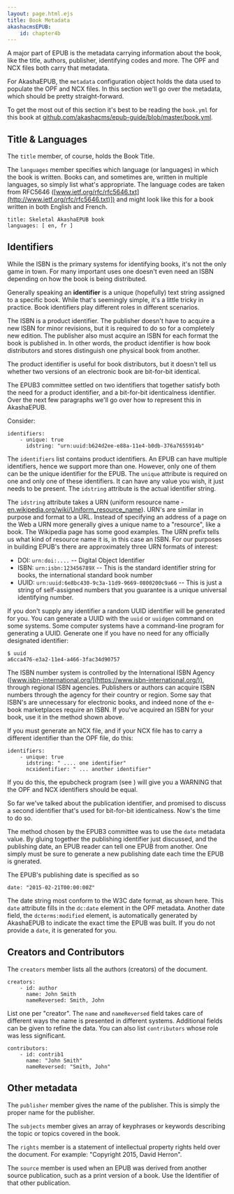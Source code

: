 ```yaml
---
layout: page.html.ejs
title: Book Metadata
akashacmsEPUB:
    id: chapter4b
---
```


A major part of EPUB is the metadata carrying information about the book, like the title, authors, publisher, identifying codes and more.  The OPF and NCX files both carry that metadata.

For AkashaEPUB, the `metadata` configuration object holds the data used to populate the OPF and NCX files.  In this section we'll go over the metadata, which should be pretty straight-forward.

To get the most out of this section it's best to be reading the `book.yml` for this book at [github.com/akashacms/epub-guide/blob/master/book.yml](https://github.com/akashacms/epub-guide/blob/master/book.yml).

## Title & Languages

The `title` member, of course, holds the Book Title.

The `languages` member specifies which language (or languages) in which the book is written.  Books can, and sometimes are, written in multiple languages, so simply list what's appropriate.  The language codes are taken from RFC5646 ([www.ietf.org/rfc/rfc5646.txt](http://www.ietf.org/rfc/rfc5646.txt)]) and might look like this for a book written in both English and French.

```
title: Skeletal AkashaEPUB book
languages: [ en, fr ]
```

## Identifiers

While the ISBN is the primary systems for identifying books, it's not the only game in town.  For many important uses one doesn't even need an ISBN depending on how the book is being distributed.

Generally speaking an __identifier__ is a unique (hopefully) text string assigned to a specific book.  While that's seemingly simple, it's a little tricky in practice.  Book identifiers play different roles in different scenarios.

The ISBN is a product identifier.  The publisher doesn't have to acquire a new ISBN for minor revisions, but it is required to do so for a completely new edition.  The publisher also must acquire an ISBN for each format the book is published in.  In other words, the product identifier is how book distributors and stores distinguish one physical book from another.

The product identifier is useful for book distributors, but it doesn't tell us whether two versions of an electronic book are bit-for-bit identical.  

The EPUB3 committee settled on two identifiers that together satisfy both the need for a product identifier, and a bit-for-bit identicalness identifier.  Over the next few paragraphs we'll go over how to represent this in AkashaEPUB.

Consider:

```
identifiers: 
    - unique: true
      idstring: "urn:uuid:b624d2ee-e88a-11e4-b0db-376a7655914b"
```

The `identifiers` list contains product identifiers.  An EPUB can have multiple identifiers, hence we support more than one.  However, only one of them can be the unique identifier for the EPUB.  The `unique` attribute is required on one and only one of these identifiers.  It can have any value you wish, it just needs to be present.  The `idstring` attribute is the actual identifier string. 

The `idstring` attribute takes a URN (uniform resource name - [en.wikipedia.org/wiki/Uniform_resource_name](https://en.wikipedia.org/wiki/Uniform_resource_name)).  URN's are similar in purpose and format to a URL.  Instead of specifying an address of a page on the Web a URN more generally gives a unique name to a "resource", like a book.  The Wikipedia page has some good examples.  The URN prefix tells us what kind of resource name it is, in this case an ISBN.  For our purposes in building EPUB's there are approximately three URN formats of interest:

* DOI: `urn:doi:....` -- Digital Object Identifier
* ISBN: `urn:isbn:123456789X` -- This is the standard identifier string for books, the international standard book number
* UUID: `urn:uuid:6e8bc430-9c3a-11d9-9669-0800200c9a66` -- This is just a string of self-assigned numbers that you guarantee is a unique universal identifying number.

If you don't supply any identifier a random UUID identifier will be generated for you.  You can generate a UUID with the `uuid` or `uuidgen` command on some systems.  Some computer systems have a command-line program for generating a UUID.  Generate one if you have no need for any officially designated identifier:

```
$ uuid
a6cca476-e3a2-11e4-a466-3fac34d90757
```

The ISBN number system is controlled by the International ISBN Agency ([www.isbn-international.org/](https://www.isbn-international.org/)), through regional ISBN agencies.  Publishers or authors can acquire ISBN numbers through the agency for their country or region.  Some say that ISBN's are unnecessary for electronic books, and indeed none of the e-book marketplaces require an ISBN.  If you've acquired an ISBN for your book, use it in the method shown above.

If you must generate an NCX file, and if your NCX file has to carry a different identifier than the OPF file, do this:

```
identifiers: 
    - unique: true
      idstring: " .... one identifier"
      ncxidentifier: " ... another identifier"
```

If you do this, the epubcheck program (see [](5b-validation.html)) will give you a WARNING that the OPF and NCX identifiers should be equal.

So far we've talked about the publication identifier, and promised to discuss a second identifier that's used for bit-for-bit identicalness.  Now's the time to do so.

The method chosen by the EPUB3 committee was to use the `date` metadata value.  By gluing together the publishing identifier just discussed, and the publishing date, an EPUB reader can tell one EPUB from another.  One simply must be sure to generate a new publishing date each time the EPUB is gnerated.

The EPUB's publishing date is specified as so

```
date: "2015-02-21T00:00:00Z"
```

The date string most conform to the W3C date format, as shown here.  This `date` attribute fills in the `dc:date` element in the OPF metadata.  Another date field, the `dcterms:modified` element, is automatically generated by AkashaEPUB to indicate the exact time the EPUB was built.  If you do not provide a `date`, it is generated for you.

## Creators and Contributors

The `creators` member lists all the authors (creators) of the document.  

```
creators:
    - id: author
      name: John Smith
      nameReversed: Smith, John
```

List one per "creator".  The `name` and `nameReversed` field takes care of different ways the name is presented in different systems.  Additional fields can be given to refine the data.   You can also list `contributors` whose role was less significant. 

```
contributors:
    - id: contrib1
      name: "John Smith"
      nameReversed: "Smith, John"
```

## Other metadata

The `publisher` member gives the name of the publisher.  This is simply the proper name for the publisher.

The `subjects` member gives an array of keyphrases or keywords describing the topic or topics covered in the book.

The `rights` member is a statement of intellectual property rights held over the document.  For example: "Copyright 2015, David Herron".

The `source` member is used when an EPUB was derived from another source publication, such as a print version of a book.  Use the Identifier of that other publication.
